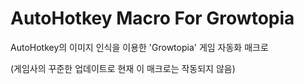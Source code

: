 # AutoHotkey Macro For Growtopia

AutoHotkey의 이미지 인식을 이용한 'Growtopia' 게임 자동화 매크로

(게임사의 꾸준한 업데이트로 현재 이 매크로는 작동되지 않음)
